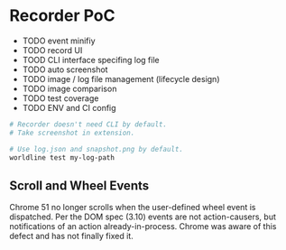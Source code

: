 # Recorder PoC

* TODO event minifiy
* TODO record UI
* TOOD CLI interface specifing log file
* TODO auto screenshot
* TODO image / log file management (lifecycle design)
* TODO image comparison
* TODO test coverage
* TODO ENV and CI config

``` bash
# Recorder doesn't need CLI by default.
# Take screenshot in extension.

# Use log.json and snapshot.png by default.
worldline test my-log-path
```


## Scroll and Wheel Events
Chrome 51 no longer scrolls when the user-defined wheel event is dispatched. Per the DOM spec (3.10) events are not action-causers, but notifications of an action already-in-process. Chrome was aware of this defect and has not finally fixed it.
